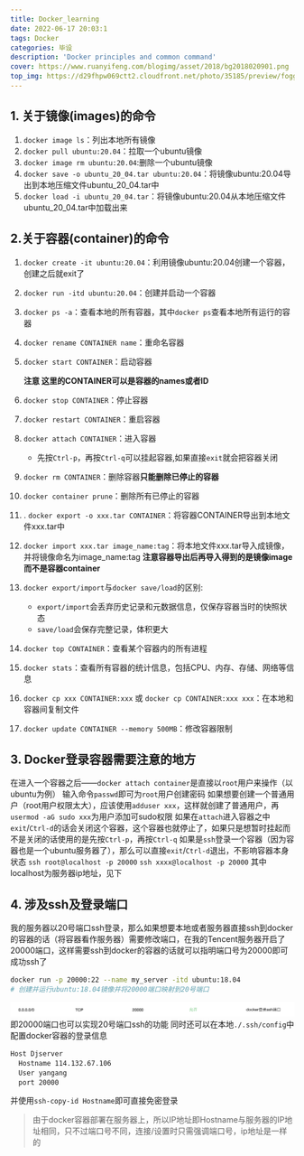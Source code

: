 ```yaml
---
title: Docker_learning
date: 2022-06-17 20:03:1
tags: Docker
categories: 毕设
description: 'Docker principles and common command'
cover: https://www.ruanyifeng.com/blogimg/asset/2018/bg2018020901.png
top_img: https://d29fhpw069ctt2.cloudfront.net/photo/35185/preview/foggy-read_npreviews_414c.jpg
---
```

## 1. 关于镜像(images)的命令
1. `docker image ls`：列出本地所有镜像
2. `docker pull ubuntu:20.04`：拉取一个ubuntu镜像
3. `docker image rm ubuntu:20.04`:删除一个ubuntu镜像
4. `docker save -o ubuntu_20_04.tar ubuntu:20.04`：将镜像ubuntu:20.04导出到本地压缩文件ubuntu_20_04.tar中
5. `docker load -i ubuntu_20_04.tar`：将镜像ubuntu:20.04从本地压缩文件ubuntu_20_04.tar中加载出来

## 2.关于容器(container)的命令
1. `docker create -it ubuntu:20.04`：利用镜像ubuntu:20.04创建一个容器，创建之后就exit了
2. `docker run -itd ubuntu:20.04`：创建并启动一个容器
3. `docker ps -a`：查看本地的所有容器，其中`docker ps`查看本地所有运行的容器
4. `docker rename CONTAINER name`：重命名容器
5. `docker start CONTAINER`：启动容器
   
    **注意 这里的CONTAINER可以是容器的names或者ID**

6. `docker stop CONTAINER`：停止容器
7. `docker restart CONTAINER`：重启容器
8. `docker attach CONTAINER`：进入容器
   + 先按`Ctrl-p`，再按`Ctrl-q`可以挂起容器,如果直接`exit`就会把容器关闭
9. `docker rm CONTAINER`：删除容器**只能删除已停止的容器**
10.  `docker container prune`：删除所有已停止的容器
11.  .  `docker export -o xxx.tar CONTAINER`：将容器CONTAINER导出到本地文件xxx.tar中
12. `docker import xxx.tar image_name:tag`：将本地文件xxx.tar导入成镜像，并将镜像命名为image_name:tag
    **注意容器导出后再导入得到的是镜像image而不是容器container**
13. `docker export/import`与`docker save/load`的区别:
    + `export/import`会丢弃历史记录和元数据信息，仅保存容器当时的快照状态
    + `save/load`会保存完整记录，体积更大
14. `docker top CONTAINER`：查看某个容器内的所有进程
15. `docker stats`：查看所有容器的统计信息，包括CPU、内存、存储、网络等信息
16. `docker cp xxx CONTAINER:xxx` 或 `docker cp CONTAINER:xxx xxx`：在本地和容器间复制文件
17. `docker update CONTAINER --memory 500MB`：修改容器限制

## 3. Docker登录容器需要注意的地方

在进入一个容器之后——`docker attach container`是直接以`root`用户来操作（以ubuntu为例）
输入命令`passwd`即可为`root`用户创建密码
如果想要创建一个普通用户（root用户权限太大），应该使用`adduser xxx`，这样就创建了普通用户，再`usermod -aG sudo xxx`为用户添加可sudo权限
如果在`attach`进入容器之中`exit`/`Ctrl-d`的话会关闭这个容器，这个容器也就停止了，如果只是想暂时挂起而不是关闭的话使用的是先按`Ctrl-p`，再按`Ctrl-q`
如果是`ssh`登录一个容器（因为容器也是一个ubuntu服务器了），那么可以直接`exit`/`Ctrl-d`退出，不影响容器本身状态
`ssh root@localhost -p 20000`
`ssh xxxx@localhost -p 20000`
其中localhost为服务器ip地址，见下

## 4. 涉及ssh及登录端口
我的服务器以20号端口ssh登录，那么如果想要本地或者服务器直接ssh到docker的容器的话（将容器看作服务器）需要修改端口，在我的Tencent服务器开启了20000端口，这样需要ssh到docker的容器的话就可以指明端口号为20000即可成功ssh了
``` bash
docker run -p 20000:22 --name my_server -itd ubuntu:18.04 
# 创建并运行ubuntu:18.04镜像并将20000端口映射到20号端口
```
![我开启的20000端口](./docker_learning/docker端口截图.png)
即20000端口也可以实现20号端口ssh的功能
同时还可以在本地`./.ssh/config`中配置docker容器的登录信息
``` bash
Host Djserver
  Hostname 114.132.67.106
  User yangang
  port 20000
```
并使用`ssh-copy-id Hostname`即可直接免密登录
> 由于docker容器部署在服务器上，所以IP地址即Hostname与服务器的IP地址相同，只不过端口号不同，连接/设置时只需强调端口号，ip地址是一样的
